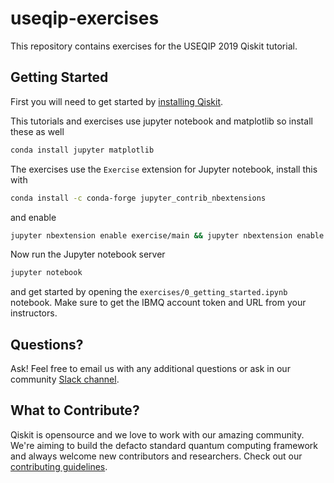 # useqip-exercises
This repository contains exercises for the USEQIP 2019 Qiskit tutorial.

## Getting Started
First you will need to get started by [installing Qiskit](https://github.com/Qiskit/qiskit/blob/master/docs/install.rst).

This tutorials and exercises use jupyter notebook and matplotlib so install these as well

```bash
conda install jupyter matplotlib
```

The exercises use the `Exercise` extension for Jupyter notebook, install this with

```bash
conda install -c conda-forge jupyter_contrib_nbextensions
```
and enable
```bash
jupyter nbextension enable exercise/main && jupyter nbextension enable rubberband/main
```

Now run the Jupyter notebook server

```bash
jupyter notebook
```
and get started by opening the `exercises/0_getting_started.ipynb` notebook. Make sure to get the IBMQ account token and URL from your instructors.

## Questions?
Ask! Feel free to email us with any additional questions or ask in our community [Slack channel](https://join.slack.com/t/qiskit/shared_invite/enQtNjQ5OTc5ODM1ODYyLTBlMWY1ZGJiYmZkNjliZTY4MTViNTQ3NzI2ZmU2MzQxZjlhZDZlYTAzZTNlMDU0ZjVmNzEyMzY3OGE1Y2UyNjk).

## What to Contribute?
Qiskit is opensource and we love to work with our amazing community. We're aiming to build the defacto standard quantum computing framework and always welcome new contributors and researchers. Check out our [contributing guidelines](https://github.com/Qiskit/qiskit/blob/master/.github/CONTRIBUTING.md).
